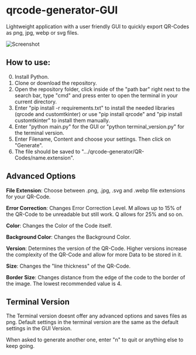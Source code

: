 # qrcode-generator-GUI
Lightweight application with a user friendly GUI to quickly export QR-Codes as png, jpg, webp or svg files. 

![Screenshot](https://user-images.githubusercontent.com/95617181/233199277-afeafbd2-3843-42be-9ac9-bc3fab1cdb59.png)

## How to use:

0. Install Python.
1. Clone or download the repository.
2. Open the repository folder, click inside of the "path bar" right next to the search bar, type "cmd" and press enter to open the terminal in your current directory.
3. Enter "pip install -r requirements.txt" to install the needed libraries (qrcode and customtkinter) or use "pip install qrcode" and "pip install customtkinter" to install them manually. 
4. Enter "python main.py" for the GUI or "python terminal_version.py" for the terminal version.
5. Enter Filename, Content and choose your settings. Then click on "Generate".
6. The file should be saved to ".../qrcode-generator/QR-Codes/name.extension".

## Advanced Options

**File Extension**: Choose between .png, .jpg, .svg and .webp file extensions for your QR-Code.

**Error Correction**: Changes Error Correction Level. M allows up to 15% of the QR-Code to be unreadable but still work. Q allows for 25% and so on.

**Color**: Changes the Color of the Code itself.

**Background Color**: Changes the Background Color.

**Version**: Determines the version of the QR-Code. Higher versions increase the complexity of the QR-Code and allow for more Data to be stored in it.

**Size**: Changes the "line thickness" of the QR-Code.

**Border Size**: Changes distance from the edge of the code to the border of the image. The lowest recommended value is 4.

## Terminal Version
The Terminal version doesnt offer any advanced options and saves files as png. Default settings in the terminal version are the same as the default settings in the GUI Version. 

When asked to generate another one, enter "n" to quit or anything else to keep going.

